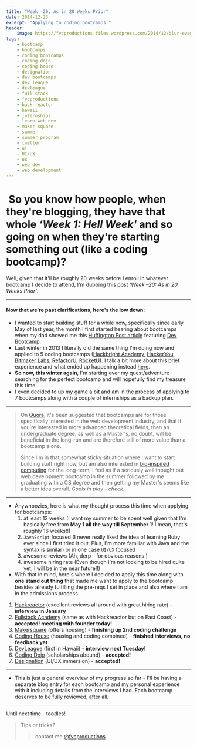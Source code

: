 ```yaml
---
title: "Week -20: As in 20 Weeks Prior"
date: 2014-12-23
excerpt: "Applying to coding bootcamps."
header:
    image: https://fvcproductions.files.wordpress.com/2014/12/blur-evening-sun-macbook-air-170.jpg
tags:
    - bootcamp
    - bootcamps
    - coding bootcamps
    - coding dojo
    - coding house
    - designation
    - dev bootcamps
    - dev league
    - devleague
    - full stack
    - fvcproductions
    - hack reactor
    - hawaii
    - internships
    - learn web dev
    - maker square
    - summer
    - summer program
    - twitter
    - ui
    - UI/UX
    - ux
    - web dev
    - web development
---
```


 So you know how people, when they're blogging, they have that whole *‘Week 1: Hell Week'* and so going on when they're starting something out (like a coding bootcamp)?
========================================================================================================================================================================

Well, given that it'll be roughly 20 weeks before I enroll in whatever
bootcamp I decide to attend, I'm dubbing this post *‘Week –20: As in 20
Weeks Prior'*.

------------------------------------------------------------------------

#### Now that we're past clarifications, here's the low down:

-   I wanted to start building stuff for a while now, specifically since
    early May of last year, the month I first started hearing about
    bootcamps when my dad showed me this [Huffington Post
    article](https://www.huffingtonpost.com/2013/04/12/coding-bootcamp_n_3067005.html)
    featuring [Dev Bootcamp](https://devbootcamp.com).
-   Last winter in 2013 I literally did the same thing I'm doing now and
    applied to 5 coding bootcamps ([Hackbright
    Academy](https://www.hackbrightacademy.com/),
    [HackerYou](https://hackeryou.com/), [Bitmaker
    Labs](https://bitmakerlabs.com),
    [RefactorU](https://www.refactoru.com),
    [RocketU](https://rocket-space.com "Rocket U")). I talk a bit more
    about this brief experience and what ended up happening instead
    [here](https://fvcproductions.com/blog/2014/10/17/long-lighthearted-lists/#section-bootcamps).
-   **So now, this winter again**, I'm starting over my quest/adventure
    searching for the perfect bootcamp and will hopefully find my
    treasure this time.
-   I even decided to up my game a bit and am in the process of applying
    to 7 bootcamps along with a couple of internships as a backup plan.

------------------------------------------------------------------------

> On [Quora](https://qr.ae/znQtL), it's been suggested that bootcamps are
> for those specifically interested in the web development industry, and
> that if you're interested in more advanced theoretical fields, then an
> undergraduate degree, as well as a Master's, no doubt, will be
> beneficial in the long-run and are therefore still of more value than
> a bootcamp alone.
>
> Since I'm in that somewhat sticky situation where I want to start
> building stuff right now, but am also interested in [bio-inspired
> computing](https://en.wikipedia.org/wiki/Bio-inspired_computing) for
> the long-term, I feel as if a seriously well thought out web
> development bootcamp in the summer followed by me graduating with a CS
> degree and then getting my Master's seems like a better idea overall.
> *Goals in play - check.*

------------------------------------------------------------------------

-   Anywhoozies, here is what my thought process this time when applying
    for bootcamps:
    1. at least 12 weeks (I want my summer to be spent well given that
        I'm basically free from **May 1 all the way till September 1**!
        I mean, that's roughly 16 weeks!!)
    2. `JavaScript` focused (I never really liked the idea of learning
        Ruby ever since I first tried it out. Plus, I'm more familiar
        with Java and the syntax is similar) or in one case `UI/UX`
        focused
    3. awesome reviews (Ah, derp - for obvious reasons.)
    4.  awesome hiring rate (Even though I'm not looking to be hired
        quite yet, I will be in the near future!!)
-   With that in mind, here's where I decided to apply this time along
    with **one stand out thing** that made me want to apply to the
    bootcamp besides already fulfilling the pre-reqs I set in place and
    also where I am in the admissions process.

1. [Hackreactor](https://www.hackreactor.com) (excellent reviews all
    around with great hiring rate) - **interview in January**
2. [Fullstack Academy](https://www.fullstackacademy.com) (same as with
    Hackreactor but on East Coast) - **accepted! meeting with founder
    today!**
3. [Makersquare](https://www.makersquare.com) (offers housing) -
    **finishing up 2nd coding challenge**
4.  [Coding House](https://codinghouse.co) (housing and coding
    combined) - **finished interviews, no feedback yet**
5.  [DevLeague](https://www.devleague.com) (first in Hawaii) -
    **interview next Tuesday!**
6.  [Coding Dojo](https://www.codingdojo.com) (scholarships abound) -
    **accepted!**
7.  [Designation](https://designation.io) (UI/UX immersion) -
    **accepted!**

------------------------------------------------------------------------

-   This is just a general overview of my progress so far - I'll be
    having a separate blog entry for each bootcamp and my personal
    experience with it including details from the interviews I had. Each
    bootcamp deserves to be fully reviewed, after all.

------------------------------------------------------------------------

Until next time - toodles!

> Tips or tricks?
>
> > contact me [@fvcproductions](https://twitter.com/fvcproductions)
